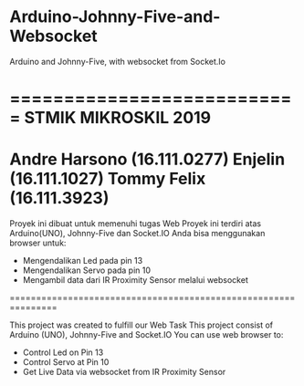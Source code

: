 # Arduino-Johnny-Five-and-Websocket
Arduino and Johnny-Five, with websocket from Socket.Io

===========================
STMIK MIKROSKIL 2019
===========================
Andre Harsono (16.111.0277)
Enjelin (16.111.1027)
Tommy Felix (16.111.3923)
===========================

Proyek ini dibuat untuk memenuhi tugas Web
Proyek ini terdiri atas Arduino(UNO), Johnny-Five dan Socket.IO
Anda bisa menggunakan browser untuk: 
- Mengendalikan Led pada pin 13
- Mengendalikan Servo pada pin 10
- Mengambil data dari IR Proximity Sensor melalui websocket

===============================================================

This project was created to fulfill our Web Task
This project consist of Arduino (UNO), Johnny-Five and Socket.IO
You can use web browser to:
- Control Led on Pin 13
- Control Servo at Pin 10
- Get Live Data via websocket from IR Proximity Sensor


